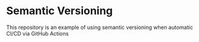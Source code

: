 # Semantic Versioning

This repository is an example of using semantic versioning when automatic CI/CD via GitHub Actions